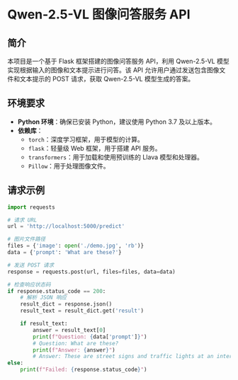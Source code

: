 # Qwen-2.5-VL 图像问答服务 API

## 简介

本项目是一个基于 Flask 框架搭建的图像问答服务 API，利用 Qwen-2.5-VL 模型实现根据输入的图像和文本提示进行问答。该 API 允许用户通过发送包含图像文件和文本提示的 POST 请求，获取 Qwen-2.5-VL 模型生成的答案。

## 环境要求

- **Python 环境**：确保已安装 Python，建议使用 Python 3.7 及以上版本。
- **依赖库**：
  - `torch`：深度学习框架，用于模型的计算。
  - `flask`：轻量级 Web 框架，用于搭建 API 服务。
  - `transformers`：用于加载和使用预训练的 Llava 模型和处理器。
  - `Pillow`：用于处理图像文件。

## 请求示例

```python
import requests

# 请求 URL
url = 'http://localhost:5000/predict'

# 图片文件路径
files = {'image': open('./demo.jpg', 'rb')}
data = {'prompt': 'What are these?'}

# 发送 POST 请求
response = requests.post(url, files=files, data=data)

# 检查响应状态码
if response.status_code == 200:
    # 解析 JSON 响应
    result_dict = response.json()
    result_text = result_dict.get('result')

    if result_text:
        answer = result_text[0]
        print(f"Question: {data['prompt']}")
        # Question: What are these?
        print(f"Answer: {answer}")
        # Answer: These are street signs and traffic lights at an intersection. The prominent sign in the foreground is a "STOP" sign, indicating that vehicles must come to a complete stop before proceeding. There are also other signs and traffic lights visible in the background, which likely provide additional information about the road conditions or traffic rules. The scene appears to be in an urban or suburban area with residential buildings on one side and possibly commercial or industrial structures on the other.
else:
    print(f"Failed: {response.status_code}")
```
